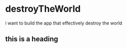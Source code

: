 # destroyTheWorld
i want to build the app that effectively destroy the world

## this is a heading

